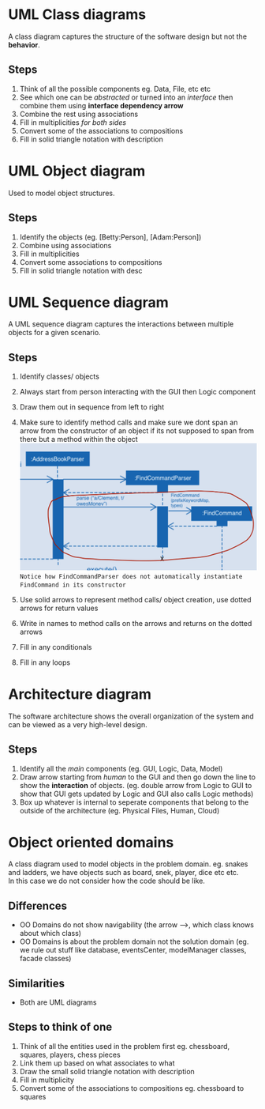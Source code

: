 # UML Class diagrams
A class diagram captures the structure of the software design but not the **behavior**.

## Steps
1. Think of all the possible components eg. Data, File, etc etc
2. See which one can be *abstracted* or turned into an *interface* then combine them using **interface dependency arrow**
3. Combine the rest using associations
4. Fill in multiplicities *for both sides*
5. Convert some of the associations to compositions
6. Fill in solid triangle notation with description


# UML Object diagram
Used to model object structures.

## Steps
1. Identify the objects (eg. [Betty:Person], [Adam:Person])
2. Combine using associations
3. Fill in multiplicities
4. Convert some associations to compositions
5. Fill in solid triangle notation with desc


# UML Sequence diagram
A UML sequence diagram captures the interactions between multiple objects for a given scenario.

## Steps
1. Identify classes/ objects
2. Always start from person interacting with the GUI then Logic component
3. Draw them out in sequence from left to right
4. Make sure to identify method calls and make sure we dont span an arrow from the constructor of an object if its not supposed to span from there but a method within the object  
![Methodcall](1.png)  
`Notice how FindCommandParser does not automatically instantiate FindCommand in its constructor`

5. Use solid arrows to represent method calls/ object creation, use dotted arrows for return values
6. Write in names to method calls on the arrows and returns on the dotted arrows
7. Fill in any conditionals
8. Fill in any loops 

# Architecture diagram
The software architecture shows the overall organization of the system and can be viewed as a very high-level design.

## Steps
1. Identify all the *main* components (eg. GUI, Logic, Data, Model)
2. Draw arrow starting from *human* to the GUI and then go down the line to show the **interaction** of objects. (eg. double arrow from Logic to GUI to show that GUI gets updated by Logic and GUI also calls Logic methods)
3. Box up whatever is internal to seperate components that belong to the outside of the architecture (eg. Physical Files, Human, Cloud)

# Object oriented domains

A class diagram used to model objects in the problem domain. eg. snakes and ladders, we have objects such as board, snek, player, dice etc etc.  
In this case we do not consider how the code should be like.

## Differences

- OO Domains do not show navigability (the arrow -->, which class knows about which class)
- OO Domains is about the problem domain not the solution domain (eg. we rule out stuff like database, eventsCenter, modelManager classes, facade classes)

## Similarities
- Both are UML diagrams

## Steps to think of one
1. Think of all the entities used in the problem first eg. chessboard, squares, players, chess pieces
2. Link them up based on what associates to what
3. Draw the small solid triangle notation with description
4. Fill in multiplicity
5. Convert some of the associations to compositions eg. chessboard to squares


